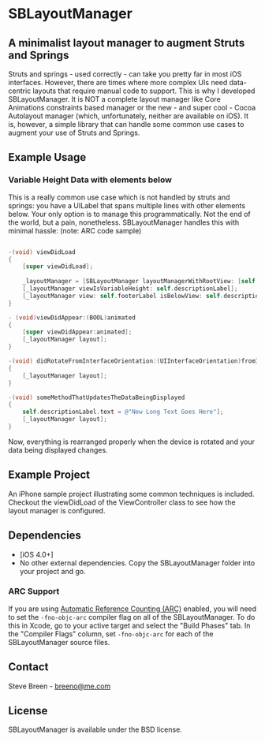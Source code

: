 # SBLayoutManager
## A minimalist layout manager to augment Struts and Springs

Struts and springs - used correctly - can take you pretty far in most iOS interfaces.
However, there are times where more complex UIs need data-centric layouts that require manual code to support. 
This is why I developed SBLayoutManager.  It is NOT a complete layout manager like Core Animations constraints based manager or the new - and super cool - Cocoa Autolayout manager (which, unfortunately, neither are available on iOS). It is, however, a simple library that can handle some common use cases to augment your use of Struts and Springs.

## Example Usage

###  Variable Height Data with elements below

This is a really common use case which is not handled by struts and springs: you have a UILabel that spans multiple lines with other elements below.  Your only option is to manage this programmatically. Not the end of the world, but a pain, nonetheless.
SBLayoutManager handles this with minimal hassle: (note: ARC code sample)

``` objective-c

-(void) viewDidLoad
{
	[super viewDidLoad];
	
	_layoutManager = [SBLayoutManager layoutManagerWithRootView: [self view]];
	[_layoutManager viewIsVariableHeight: self.descriptionLabel];
	[_layoutManager view: self.footerLabel isBelowView: self.descriptionLabel];
}

- (void)viewDidAppear:(BOOL)animated
{
    [super viewDidAppear:animated];
	[_layoutManager layout];
}

-(void) didRotateFromInterfaceOrientation:(UIInterfaceOrientation)fromInterfaceOrientation
{
	[_layoutManager layout];
}

-(void) someMethodThatUpdatesTheDataBeingDisplayed
{
	self.descriptionLabel.text = @"New Long Text Goes Here"];
	[_layoutManager layout];
}

```

Now, everything is rearranged properly when the device is rotated and your data being displayed changes.

## Example Project

An iPhone sample project illustrating some common techniques is included.
Checkout the viewDidLoad of the ViewController class to see how the layout manager is configured.

## Dependencies

* [iOS 4.0+]
* No other external dependencies.  Copy the SBLayoutManager folder into your project and go.

### ARC Support

If you are using [Automatic Reference Counting (ARC)](http://clang.llvm.org/docs/AutomaticReferenceCounting.html) enabled, you will need to set the `-fno-objc-arc` compiler flag on all of the SBLayoutManager. To do this in Xcode, go to your active target and select the "Build Phases" tab. In the "Compiler Flags" column, set `-fno-objc-arc` for each of the SBLayoutManager source files.

## Contact

Steve Breen - breeno@me.com

## License

SBLayoutManager is available under the BSD license.
